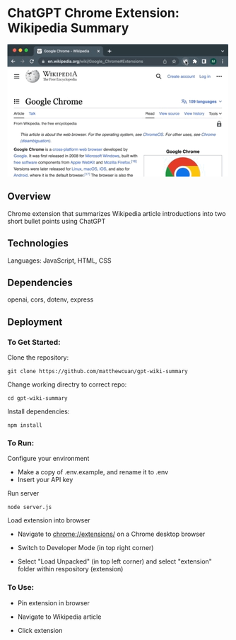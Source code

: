# ChatGPT Chrome Extension: Wikipedia Summary

![Demo](extension/assets/demo.gif)

## Overview

Chrome extension that summarizes Wikipedia article introductions into two short bullet points using ChatGPT

## Technologies

Languages: JavaScript, HTML, CSS

## Dependencies

openai, cors, dotenv, express

## Deployment

### To Get Started:

Clone the repository:

```
git clone https://github.com/matthewcuan/gpt-wiki-summary
```

Change working directry to correct repo:

```
cd gpt-wiki-summary
```

Install dependencies:

```
npm install
```

### To Run:

Configure your environment
- Make a copy of .env.example, and rename it to .env
- Insert your API key

Run server
```
node server.js
```

Load extension into browser

- Navigate to [chrome://extensions/](chrome://extensions/) on a Chrome desktop browser

- Switch to Developer Mode (in top right corner)

- Select "Load Unpacked" (in top left corner) and select "extension" folder within respository (extension)

### To Use:

- Pin extension in browser

- Navigate to Wikipedia article

- Click extension
